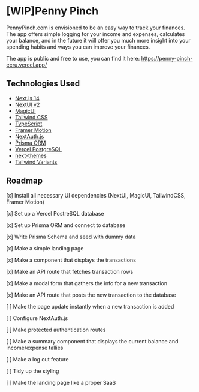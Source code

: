 # [WIP]Penny Pinch

PennyPinch.com is envisioned to be an easy way to track your finances. The app offers simple logging for your income and expenses, calculates your balance, and in the future it will offer you much more insight into your spending habits and ways you can improve your finances.

The app is public and free to use, you can find it here: https://penny-pinch-ecru.vercel.app/

## Technologies Used

- [Next.js 14](https://nextjs.org/docs/getting-started)
- [NextUI v2](https://nextui.org/)
- [MagicUI](https://magicui.design/)
- [Tailwind CSS](https://tailwindcss.com/)
- [TypeScript](https://www.typescriptlang.org/)
- [Framer Motion](https://www.framer.com/motion/)
- [NextAuth.js](https://next-auth.js.org/)
- [Prisma ORM](https://www.prisma.io/)
- [Vercel PostgreSQL](https://vercel.com/docs/storage/vercel-postgres)
- [next-themes](https://github.com/pacocoursey/next-themes)
- [Tailwind Variants](https://tailwind-variants.org)

## Roadmap

[x] Install all necessary UI dependencies (NextUI, MagicUI, TailwindCSS, Framer Motion)

[x] Set up a Vercel PostreSQL database

[x] Set up Prisma ORM and connect to database

[x] Write Prisma Schema and seed with dummy data

[x] Make a simple landing page

[x] Make a component that displays the transactions

[x] Make an API route that fetches transaction rows

[x] Make a modal form that gathers the info for a new transaction

[x] Make an API route that posts the new transaction to the database

[ ] Make the page update instantly when a new transaction is added

[ ] Configure NextAuth.js

[ ] Make protected authentication routes

[ ] Make a summary component that displays the current balance and income/expense tallies

[ ] Make a log out feature

[ ] Tidy up the styling

[ ] Make the landing page like a proper SaaS
